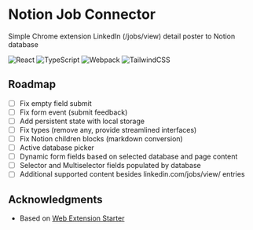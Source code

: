 <!-- <div id="top"></div> -->

<!-- PROJECT LOGO -->
<!-- <br />

  <a align="left" href="https://github.com/BCIT-DDC">
    <img src="./assets/images/DDC-rounded.png" alt="Logo" width="40" height="40">
  </a> -->

<!-- ABOUT THE PROJECT -->

# Notion Job Connector

<!-- <p align="center">
    <img alt="Search" src="./assets/images/SearchBarScreenshot.JPG" src="./assets/video/SearchBarDemo.gif" width="100%"/>
</p> -->

Simple Chrome extension LinkedIn (/jobs/view) detail poster to Notion database

![React](https://img.shields.io/badge/-React-050B1E?&logo=React) ![TypeScript](https://img.shields.io/badge/-TypeScript-050B1E?&logo=TypeScript) ![Webpack](https://img.shields.io/badge/-Webpack.js-050B1E?&logo=webpack) ![TailwindCSS](https://img.shields.io/badge/-Tailwind_CSS-050B1E?&logo=tailwind-css)

<!-- <img alt="Extension use example" src="https://lh6.googleusercontent.com/IM1_ePFkwyce1Z5J5MVZHXAVsoF9qCr7x7o-ES4ZDyHX8Tm5r1mIlyI1PUBos2Rxl17uxeA0HAnB9eT5MrJl=w3584-h1776-rw" width="100%"/> -->

<!-- ROADMAP -->

## Roadmap

<!-- -   [x] Add Changelog -->

- [ ] Fix empty field submit
- [ ] Fix form event (submit feedback)
- [ ] Add persistent state with local storage
- [ ] Fix types (remove any, provide streamlined interfaces)
- [ ] Fix Notion children blocks (markdown conversion)
- [ ] Active database picker
- [ ] Dynamic form fields based on selected database and page content
- [ ] Selector and Multiselector fields populated by database
- [ ] Additional supported content besides linkedin.com/jobs/view/ entries

<!-- LICENSE -->

<!-- ## License

[MIT](LICENSE.md) ©  -->

<!-- ACKNOWLEDGMENTS -->

## Acknowledgments

- Based on [Web Extension Starter](https://github.com/BCIT-DDC/gh-octiconify)
